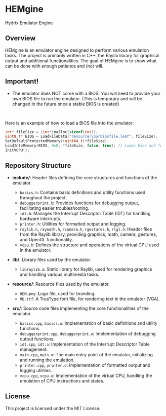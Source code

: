 # HEMgine

Hydrix Emulator Engine

## Overview

HEMgine is an emulator engine designed to perform various emulation tasks. The project is primarily written in C++, the Raylib library for graphical output and additional functionalities. The goal of HEMgine is to show what can be done with enough patience and (no) will.

## Important!
- The emulator does NOT come with a BIOS. You will need to provide your own BIOS file to run the emulator. (This is temporary and will be changed in the future once a stable BIOS is created)
<br>

Here is an example of how to load a BIOS file into the emulator:
```c++
int* fileSize = (int*)malloc(sizeof(int));
uint8_t* BIOS = LoadFileData("resource/yourbiosfile.leaf", fileSize);
SetDefaultProtectedMemory((uint64_t)*fileSize);
LoadIntoMemory(BIOS, 0x0, *fileSize, false, true); // Loads bios and forces past read-only protection
InitVCPU();
```

## Repository Structure

- **include/**: Header files defining the core structures and functions of the emulator.
  - `basics.h`: Contains basic definitions and utility functions used throughout the project.
  - `debuggerprint.h`: Provides functions for debugging output, facilitating easier troubleshooting.
  - `idt.h`: Manages the Interrupt Descriptor Table (IDT) for handling hardware interrupts.
  - `printer.h`: Utilities for formatted output and logging.
  - `raylib.h`, `raymath.h`, `rcamera.h`, `rgestures.h`, `rlgl.h`: Header files from the Raylib library, providing graphics, math, camera, gestures, and OpenGL functionality.
  - `vcpu.h`: Defines the structure and operations of the virtual CPU used in the emulator.

- **lib/**: Library files used by the emulator.
  - `libraylib.a`: Static library for Raylib, used for rendering graphics and handling various multimedia tasks.

- **resource/**: Resource files used by the emulator.
  - `HEM.png`: Logo file, used for branding.
  - `MD.ttf`: A TrueType font file, for rendering text in the emulator (VGA).

- **src/**: Source code files implementing the core functionalities of the emulator.
  - `basics.cpp`, `basics.o`: Implementation of basic definitions and utility functions.
  - `debuggerprint.cpp`, `debuggerprint.o`: Implementation of debugging output functions.
  - `idt.cpp`, `idt.o`: Implementation of the Interrupt Descriptor Table management.
  - `main.cpp`, `main.o`: The main entry point of the emulator, initializing and running the emulation.
  - `printer.cpp`, `printer.o`: Implementation of formatted output and logging utilities.
  - `vcpu.cpp`, `vcpu.o`: Implementation of the virtual CPU, handling the emulation of CPU instructions and states.

## License

This project is licensed under the MIT License.
